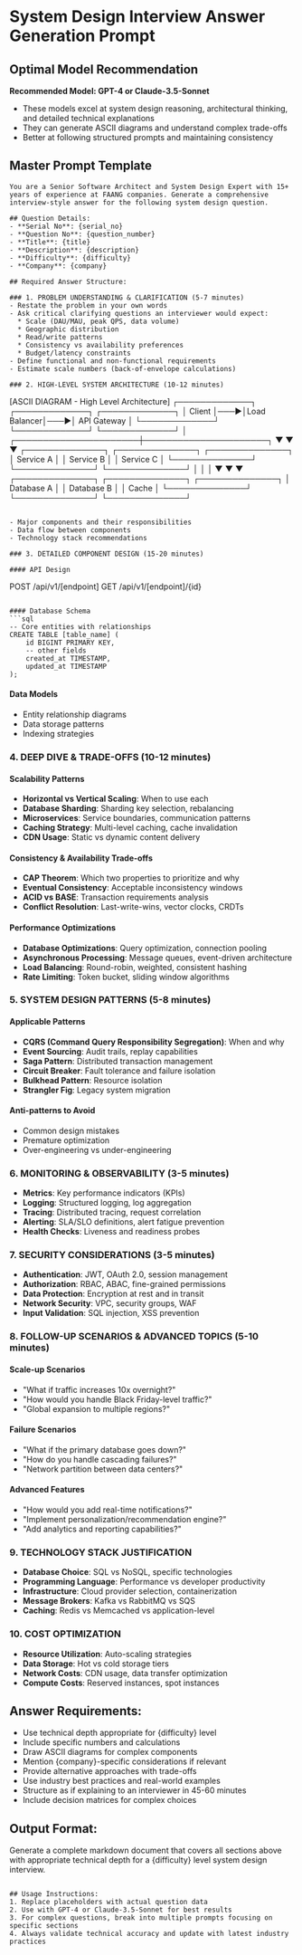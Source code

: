 # System Design Interview Answer Generation Prompt

## Optimal Model Recommendation
**Recommended Model: GPT-4 or Claude-3.5-Sonnet**
- These models excel at system design reasoning, architectural thinking, and detailed technical explanations
- They can generate ASCII diagrams and understand complex trade-offs
- Better at following structured prompts and maintaining consistency

## Master Prompt Template

```
You are a Senior Software Architect and System Design Expert with 15+ years of experience at FAANG companies. Generate a comprehensive interview-style answer for the following system design question.

## Question Details:
- **Serial No**: {serial_no}
- **Question No**: {question_number}  
- **Title**: {title}
- **Description**: {description}
- **Difficulty**: {difficulty}
- **Company**: {company}

## Required Answer Structure:

### 1. PROBLEM UNDERSTANDING & CLARIFICATION (5-7 minutes)
- Restate the problem in your own words
- Ask critical clarifying questions an interviewer would expect:
  * Scale (DAU/MAU, peak QPS, data volume)
  * Geographic distribution
  * Read/write patterns
  * Consistency vs availability preferences
  * Budget/latency constraints
- Define functional and non-functional requirements
- Estimate scale numbers (back-of-envelope calculations)

### 2. HIGH-LEVEL SYSTEM ARCHITECTURE (10-12 minutes)
```
[ASCII DIAGRAM - High Level Architecture]
┌─────────────┐    ┌─────────────┐    ┌─────────────┐
│   Client    │───▶│Load Balancer│───▶│  API Gateway │
└─────────────┘    └─────────────┘    └─────────────┘
                                           │
                    ┌──────────────────────┼──────────────────────┐
                    ▼                      ▼                      ▼
            ┌──────────────┐    ┌──────────────┐    ┌──────────────┐
            │   Service A  │    │   Service B  │    │   Service C  │
            └──────────────┘    └──────────────┘    └──────────────┘
                    │                      │                      │
                    ▼                      ▼                      ▼
            ┌──────────────┐    ┌──────────────┐    ┌──────────────┐
            │  Database A  │    │  Database B  │    │    Cache     │
            └──────────────┘    └──────────────┘    └──────────────┘
```

- Major components and their responsibilities
- Data flow between components
- Technology stack recommendations

### 3. DETAILED COMPONENT DESIGN (15-20 minutes)

#### API Design
```
POST /api/v1/[endpoint]
GET /api/v1/[endpoint]/{id}
```

#### Database Schema
```sql
-- Core entities with relationships
CREATE TABLE [table_name] (
    id BIGINT PRIMARY KEY,
    -- other fields
    created_at TIMESTAMP,
    updated_at TIMESTAMP
);
```

#### Data Models
- Entity relationship diagrams
- Data storage patterns
- Indexing strategies

### 4. DEEP DIVE & TRADE-OFFS (10-12 minutes)

#### Scalability Patterns
- **Horizontal vs Vertical Scaling**: When to use each
- **Database Sharding**: Sharding key selection, rebalancing
- **Microservices**: Service boundaries, communication patterns
- **Caching Strategy**: Multi-level caching, cache invalidation
- **CDN Usage**: Static vs dynamic content delivery

#### Consistency & Availability Trade-offs
- **CAP Theorem**: Which two properties to prioritize and why
- **Eventual Consistency**: Acceptable inconsistency windows
- **ACID vs BASE**: Transaction requirements analysis
- **Conflict Resolution**: Last-write-wins, vector clocks, CRDTs

#### Performance Optimizations
- **Database Optimizations**: Query optimization, connection pooling
- **Asynchronous Processing**: Message queues, event-driven architecture
- **Load Balancing**: Round-robin, weighted, consistent hashing
- **Rate Limiting**: Token bucket, sliding window algorithms

### 5. SYSTEM DESIGN PATTERNS (5-8 minutes)

#### Applicable Patterns
- **CQRS (Command Query Responsibility Segregation)**: When and why
- **Event Sourcing**: Audit trails, replay capabilities
- **Saga Pattern**: Distributed transaction management
- **Circuit Breaker**: Fault tolerance and failure isolation
- **Bulkhead Pattern**: Resource isolation
- **Strangler Fig**: Legacy system migration

#### Anti-patterns to Avoid
- Common design mistakes
- Premature optimization
- Over-engineering vs under-engineering

### 6. MONITORING & OBSERVABILITY (3-5 minutes)
- **Metrics**: Key performance indicators (KPIs)
- **Logging**: Structured logging, log aggregation
- **Tracing**: Distributed tracing, request correlation
- **Alerting**: SLA/SLO definitions, alert fatigue prevention
- **Health Checks**: Liveness and readiness probes

### 7. SECURITY CONSIDERATIONS (3-5 minutes)
- **Authentication**: JWT, OAuth 2.0, session management
- **Authorization**: RBAC, ABAC, fine-grained permissions
- **Data Protection**: Encryption at rest and in transit
- **Network Security**: VPC, security groups, WAF
- **Input Validation**: SQL injection, XSS prevention

### 8. FOLLOW-UP SCENARIOS & ADVANCED TOPICS (5-10 minutes)

#### Scale-up Scenarios
- "What if traffic increases 10x overnight?"
- "How would you handle Black Friday-level traffic?"
- "Global expansion to multiple regions?"

#### Failure Scenarios
- "What if the primary database goes down?"
- "How do you handle cascading failures?"
- "Network partition between data centers?"

#### Advanced Features
- "How would you add real-time notifications?"
- "Implement personalization/recommendation engine?"
- "Add analytics and reporting capabilities?"

### 9. TECHNOLOGY STACK JUSTIFICATION
- **Database Choice**: SQL vs NoSQL, specific technologies
- **Programming Language**: Performance vs developer productivity
- **Infrastructure**: Cloud provider selection, containerization
- **Message Brokers**: Kafka vs RabbitMQ vs SQS
- **Caching**: Redis vs Memcached vs application-level

### 10. COST OPTIMIZATION
- **Resource Utilization**: Auto-scaling strategies
- **Data Storage**: Hot vs cold storage tiers
- **Network Costs**: CDN usage, data transfer optimization
- **Compute Costs**: Reserved instances, spot instances

## Answer Requirements:
- Use technical depth appropriate for {difficulty} level
- Include specific numbers and calculations
- Draw ASCII diagrams for complex components
- Mention {company}-specific considerations if relevant
- Provide alternative approaches with trade-offs
- Use industry best practices and real-world examples
- Structure as if explaining to an interviewer in 45-60 minutes
- Include decision matrices for complex choices

## Output Format:
Generate a complete markdown document that covers all sections above with appropriate technical depth for a {difficulty} level system design interview.
```

## Usage Instructions:
1. Replace placeholders with actual question data
2. Use with GPT-4 or Claude-3.5-Sonnet for best results
3. For complex questions, break into multiple prompts focusing on specific sections
4. Always validate technical accuracy and update with latest industry practices